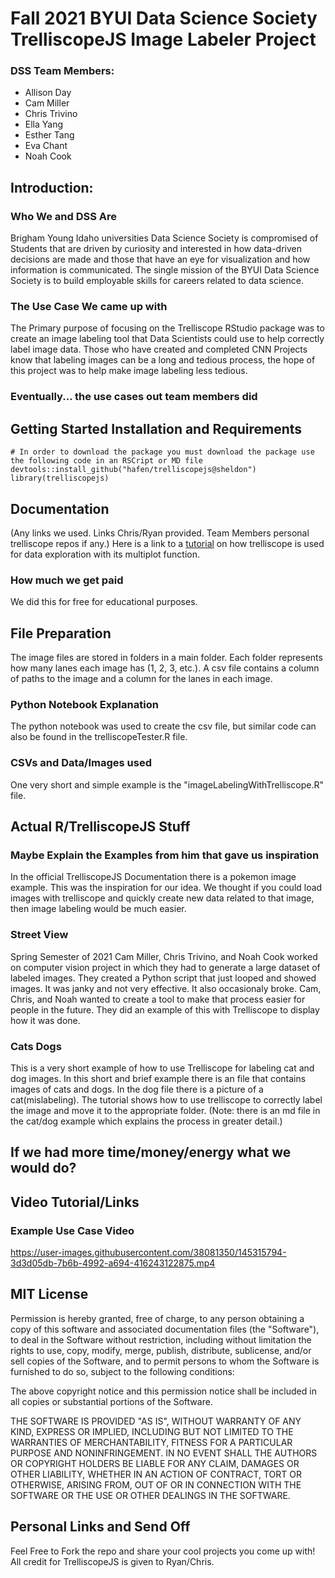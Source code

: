 # Fall 2021 BYUI Data Science Society TrelliscopeJS Image Labeler Project
### DSS Team Members:
- Allison Day
- Cam Miller
- Chris Trivino
- Ella Yang
- Esther Tang
- Eva Chant
- Noah Cook

## Introduction:
### Who We and DSS Are
Brigham Young Idaho universities Data Science Society is compromised of Students that are driven by curiosity and interested in how data-driven decisions are made and those that have an eye for visualization and how information is communicated. The single mission of the BYUI Data Science Society is to build employable skills for careers related to data science.
### The Use Case We came up with
The Primary purpose of focusing on the Trelliscope RStudio package was to create an image labeling tool that Data Scientists could use to help correctly label image data. Those who have created and completed CNN Projects know that labeling images can be a long and tedious process, the hope of this project was to help make image labeling less tedious. 
### Eventually... the use cases out team members did

## Getting Started Installation and Requirements
```
# In order to download the package you must download the package use the following code in an RSCript or MD file
devtools::install_github("hafen/trelliscopejs@sheldon")
library(trelliscopejs)
```
## Documentation
(Any links we used.  Links Chris/Ryan provided.  Team Members personal trelliscope repos if any.)
Here is a link to a [tutorial](https://cran.r-project.org/web/packages/trelliscopejs/vignettes/trelliscopejs.html) on how trelliscope is used for data exploration with its multiplot function. 

### How much we get paid
We did this for free for educational purposes.

## File Preparation
The image files are stored in folders in a main folder.
Each folder represents how many lanes each image has (1, 2, 3, etc.).
A csv file contains a column of paths to the image and a column for the lanes in each image.

### Python Notebook Explanation
The python notebook was used to create the csv file, but similar code can also be found in the trelliscopeTester.R file.

### CSVs and Data/Images used
One very short and simple example is the "imageLabelingWithTrelliscope.R" file.

## Actual R/TrelliscopeJS Stuff
### Maybe Explain the Examples from him that gave us inspiration
In the official TrelliscopeJS Documentation there is a pokemon image example.  This was the inspiration for our idea.  We thought if you could load images with trelliscope and quickly create new data related to that image, then image labeling would be much easier.
### Street View
Spring Semester of 2021 Cam Miller, Chris Trivino, and Noah Cook worked on computer vision project in which they had to generate a large dataset of labeled images.  They created a Python script that just looped and showed images.  It was janky and not very effective.  It also occasionaly broke.  Cam, Chris, and Noah wanted to create a tool to make that process easier for people in the future.  They did an example of this with Trelliscope to display how it was done.
### Cats Dogs
This is a very short example of how to use Trelliscope for labeling cat and dog images. In this short and brief example there is an file that contains images of cats and dogs. In the dog file there is a picture of a cat(mislabeling). The tutorial shows how to use trelliscope to correctly label the image and move it to the appropriate folder. (Note: there is an md file in the cat/dog example which explains the process in greater detail.)

## If we had more time/money/energy what we would do?




## Video Tutorial/Links
### Example Use Case Video


https://user-images.githubusercontent.com/38081350/145315794-3d3d05db-7b6b-4992-a694-416243122875.mp4

## MIT License
Permission is hereby granted, free of charge, to any person obtaining a copy of this software and associated documentation files (the "Software"), to deal in the Software without restriction, including without limitation the rights to use, copy, modify, merge, publish, distribute, sublicense, and/or sell copies of the Software, and to permit persons to whom the Software is furnished to do so, subject to the following conditions:

The above copyright notice and this permission notice shall be included in all copies or substantial portions of the Software.

THE SOFTWARE IS PROVIDED "AS IS", WITHOUT WARRANTY OF ANY KIND, EXPRESS OR IMPLIED, INCLUDING BUT NOT LIMITED TO THE WARRANTIES OF MERCHANTABILITY, FITNESS FOR A PARTICULAR PURPOSE AND NONINFRINGEMENT. IN NO EVENT SHALL THE AUTHORS OR COPYRIGHT HOLDERS BE LIABLE FOR ANY CLAIM, DAMAGES OR OTHER LIABILITY, WHETHER IN AN ACTION OF CONTRACT, TORT OR OTHERWISE, ARISING FROM, OUT OF OR IN CONNECTION WITH THE SOFTWARE OR THE USE OR OTHER DEALINGS IN THE SOFTWARE.

## Personal Links and Send Off
Feel Free to Fork the repo and share your cool projects you come up with!  All credit for TrelliscopeJS is given to Ryan/Chris.

